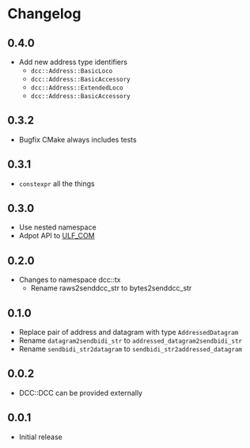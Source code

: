 # Changelog

## 0.4.0
- Add new address type identifiers
  - `dcc::Address::BasicLoco`
  - `dcc::Address::BasicAccessory`
  - `dcc::Address::ExtendedLoco`
  - `dcc::Address::BasicAccessory`

## 0.3.2
- Bugfix CMake always includes tests

## 0.3.1
- `constexpr` all the things

## 0.3.0
- Use nested namespace
- Adpot API to [ULF_COM](https://github.com/ZIMO-Elektronik/ULF_COM)

## 0.2.0
- Changes to namespace dcc::tx 
  - Rename raws2senddcc_str to bytes2senddcc_str

## 0.1.0
- Replace pair of address and datagram with type `AddressedDatagram`
- Rename `datagram2sendbidi_str` to `addressed_datagram2sendbidi_str`
- Rename `sendbidi_str2datagram` to `sendbidi_str2addressed_datagram`

## 0.0.2
- DCC::DCC can be provided externally

## 0.0.1
- Initial release